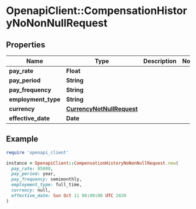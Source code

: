# OpenapiClient::CompensationHistoryNoNonNullRequest

## Properties

| Name | Type | Description | Notes |
| ---- | ---- | ----------- | ----- |
| **pay_rate** | **Float** |  |  |
| **pay_period** | **String** |  |  |
| **pay_frequency** | **String** |  |  |
| **employment_type** | **String** |  |  |
| **currency** | [**CurrencyNotNullRequest**](CurrencyNotNullRequest.md) |  |  |
| **effective_date** | **Date** |  |  |

## Example

```ruby
require 'openapi_client'

instance = OpenapiClient::CompensationHistoryNoNonNullRequest.new(
  pay_rate: 85000,
  pay_period: year,
  pay_frequency: semimonthly,
  employment_type: full_time,
  currency: null,
  effective_date: Sun Oct 11 00:00:00 UTC 2020
)
```

